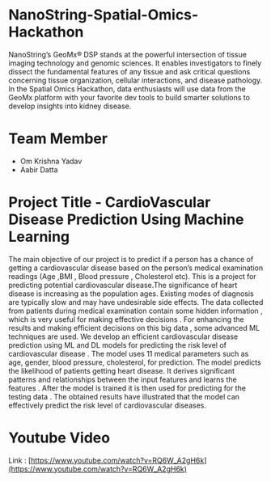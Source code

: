 # NanoString-Spatial-Omics-Hackathon
NanoString’s GeoMx® DSP stands at the powerful intersection of tissue imaging technology and genomic sciences.  It enables investigators to finely dissect the fundamental features of any tissue and ask critical questions concerning tissue organization, cellular interactions, and disease pathology.  In the Spatial Omics Hackathon, data enthusiasts will use data from the GeoMx platform with your favorite dev tools to build smarter solutions to develop insights into kidney disease.


# Team Member
* Om Krishna Yadav
* Aabir Datta


# Project Title - CardioVascular Disease Prediction Using Machine Learning

The main objective of our project is to predict if a person has a chance of getting a cardiovascular disease based on the person’s medical examination readings (Age ,BMI , Blood pressure , Cholesterol etc). This is a project for predicting potential cardiovascular disease.The significance of heart disease is increasing as the population ages. Existing modes of diagnosis are typically slow and may have undesirable side effects. The data collected from patients during medical examination contain some hidden information , which is very useful for making effective decisions . For enhancing the results and making efficient decisions on this big data  , some advanced ML techniques are used. We develop an efficient cardiovascular disease prediction using ML and DL models for predicting the risk level of cardiovascular disease . The model uses 11 medical parameters such as age, gender, blood pressure, cholesterol, for prediction. The model predicts the likelihood of patients getting heart disease. It derives significant patterns and relationships between  the input features and learns the features . After the model is trained it is then used for predicting for the testing data . The obtained results have illustrated that the model can effectively predict the risk level of cardiovascular  diseases.


# Youtube Video

Link : [https://www.youtube.com/watch?v=RQ6W_A2gH6k](https://www.youtube.com/watch?v=RQ6W_A2gH6k)

